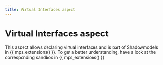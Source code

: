 ```yaml
---
title: Virtual Interfaces aspect
---
```


# Virtual Interfaces aspect

This aspect allows declaring virtual interfaces and is part of Shadowmodels in {{ mps_extensions() }}. To get a better understanding, have a look at the corresponding sandbox in {{ mps_extensions() }}